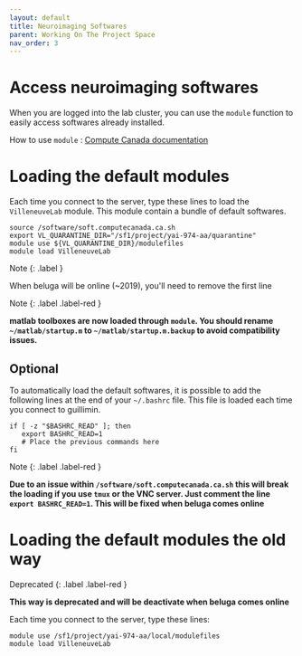 ```yaml
---
layout: default
title: Neuroimaging Softwares
parent: Working On The Project Space
nav_order: 3
---
```


# Access neuroimaging softwares

When you are logged into the lab cluster, you can use the `module` function to easily access softwares already installed.

How to use `module` : [Compute Canada documentation][modules-doc]

# Loading the default modules

Each time you connect to the server, type these lines to load the `VilleneuveLab` module. This module contain a bundle of default softwares.

```
source /software/soft.computecanada.ca.sh
export VL_QUARANTINE_DIR="/sf1/project/yai-974-aa/quarantine"
module use ${VL_QUARANTINE_DIR}/modulefiles
module load VilleneuveLab
```

Note
{: .label }

When beluga will be online (~2019), you'll need to remove the first line

Note
{: .label .label-red }

**matlab toolboxes are now loaded through `module`. You should rename `~/matlab/startup.m` to `~/matlab/startup.m.backup` to avoid compatibility issues.**

## Optional

To automatically load the default softwares, it is possible to add the following lines at the end of your `~/.bashrc` file. This file is loaded each time you connect to guillimin.

```
if [ -z "$BASHRC_READ" ]; then
   export BASHRC_READ=1
   # Place the previous commands here
fi
```

Note
{: .label .label-red }

**Due to an issue within `/software/soft.computecanada.ca.sh` this will break the loading if you use `tmux` or the VNC server. Just comment the line `export BASHRC_READ=1`. This will be fixed when beluga comes online**

# Loading the default modules the old way

Deprecated
{: .label .label-red }

**This way is deprecated and will be deactivate when beluga comes online**

Each time you connect to the server, type these lines:

```
module use /sf1/project/yai-974-aa/local/modulefiles
module load VilleneuveLab
```

[modules-doc]: https://docs.computecanada.ca/wiki/Utiliser_des_modules/en

